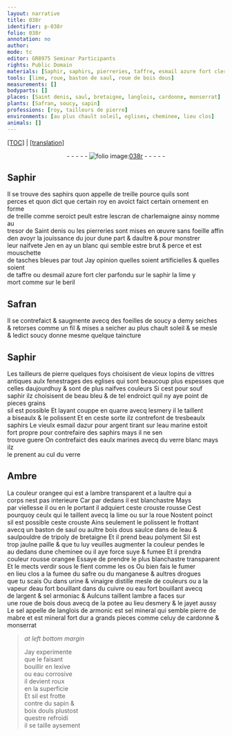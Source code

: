 ```yaml
---
layout: narrative
title: 038r
identifier: p-038r
folio: 038r
annotation: no
author:
mode: tc
editor: GR8975 Seminar Participants
rights: Public Domain
materials: [Saphir, saphirs, pierreries, taffre, esmail azure fort cler, saphir, beril, Safran, foeilles de soucy, fil, vittres antiques, esmery, esmail dazur, argent, eaulx marines, verre blanc, verre, Ambre, ambre transparent, saul, bois dous, eau, tripoly de bretaigne, suye, fumee, fient, os, fumer, fumee du safre, manganese, drogues, urine, vinaigre distille, vapeur deau fort, cuivre, eau fort, sel armoniac, ambre, potee, jayet, sel appelle de langlois de armonic, sel mineral, pierre de mabre, lexive, eau corrosive, sapin, boix douls]
tools: [lime, roue, baston de saul, roue de bois dous]
measurements: []
bodyparts: []
places: [Saint denis, saul, bretaigne, langlois, cardonne, monserrat]
plants: [Safran, soucy, sapin]
professions: [roy, tailleurs de pierre]
environments: [au plus chault soleil, eglises, cheminee, lieu clos]
animals: []
---
```


 <p><a href="{{ site.baseurl }}/diplomatic/">[TOC]</a> | <a href="{{ site.baseurl }}/texts/p-038r_tl/" target="_blank">[translation]</a></p><div class="folio" align="center">- - - - - <a href="http://gallica.bnf.fr/ark:/12148/btv1b10500001g/f81.image" target="_blank"><img src="https://cu-mkp.github.io/2017-workshop-edition/assets/photo-icon.png" alt="folio image: " style="display:inline-block; margin-bottom:-3px;"/>038r</a> - - - - - </div>  
  

## <span class="m">Saphir</span>

 
Il se trouve des <span class="m">saphirs</span> quon appelle de treille pource quils sont<br/> perces et quon dict que certain <span class="pro">roy</span> en avoict faict certain ornem<span class="exp">ent</span> en forme<br/> de treille co<span class="exp">mme</span> seroict peult estre lescran de <span class="pn">charlemaigne</span> ainsy nomme au<br/> tresor de <span class="pl">Saint denis</span> ou les <span class="m">pierreries</span> sont mises en œuvre sans foeille affin<br/> den avoyr la jouissance du jour dune part & daultre & pour monstrer<br/> leur naifvete Jen en ay un blanc qui semble estre brut & perce et est mouschette<br/> de tasches bleues par tout Jay opinion quelles soient artificielles & quelles soient <br/> de <span class="m">taffre</span> ou d<span class="m">esmail azure fort cler</span> parfondu sur le <span class="m">saphir</span> <span class="add">la <span class="tl">lime</span> y<br/> mort co<span class="exp">mm</span>e sur le <span class="m">beril</span></span>

 
  

## <span class="m"><span class="pa">Safran</span></span>

 
Il se contrefaict & saugmente avecq des <span class="m">foeilles de <span class="pa">soucy</span></span> a demy seiches<br/> & retorses co<span class="exp">mm</span>e un <span class="m">fil</span> & mises a seicher <span class="env">au plus chault soleil</span> & se mesle<br/> & ledict <span class="pa">soucy</span> donne mesme quelque taincture

 
  

## <span class="m">Saphir</span>

 
Les <span class="pro">tailleurs de pierre</span> quelques foys choisisent de vieux lopins de <span class="m">vittres<br/> antiques</span> aulx fenestrages des <span class="env">eglises</span> qui sont beaucoup plus espesses que<br/> celles d<span class="tmp">aujourdhuy</span> & sont de plus naifves couleurs Si cest pour <span class="del">souf</span><br/> <span class="m">saphir</span> ilz choisisent de beau bleu & de tel endroict quil ny aye point de <span class="del">pieces</span> <span class="add">grains</span><br/> sil est possible Et layant couppe en quarre avecq l<span class="m">esmery</span> il le taillent<br/> a biseaulx & le polissent Et en ceste sorte ilz contrefont de tresbeaulx<br/> <span class="m">saphirs</span> Le vieulx <span class="m">esmail dazur</span> pour <span class="m">argent</span> tira<span class="exp">n</span>t sur leau marine estoit<br/> fort propre pour contrefaire des <span class="m">saphirs</span> mays il ne sen<br/> trouve guere On contrefaict des <span class="m">eaulx marines</span> avecq du <span class="m">verre blanc</span> mays ilz<br/> le prenent au cul du <span class="m">verre</span>
 
 
  

## <span class="m">Ambre</span>

 
La couleur orangee qui est a l<span class="m">ambre transparent</span> et a laultre qui a<br/> corps nest pas interieure Car par dedans il est blanchastre Mays<br/> par viellesse <span class="del">il</span> ou en le portant il adquiert ceste crouste rousse Cest<br/> pourquoy ceulx qui le taillent avecq la <span class="tl">lime</span> ou sur la <span class="tl">roue</span> Nostent poinct<br/> sil est possible ceste crouste Ains seulement le polissent le frottant<br/> avecq un <span class="tl">baston de <span class="m"><span class="pl">saul</span></span></span> ou aultre <span class="m">bois dous</span> saulce dans de l<span class="m">eau</span> &<br/> saulpouldre de <span class="m">tripoly de <span class="pl">bretaigne</span></span> Et il prend beau polyment Sil est<br/> trop jaulne paille & que tu luy veuilles augmenter la couleur pendes le<br/> au dedans dune <span class="env">cheminee</span> ou il aye force <span class="m">suye</span> & <span class="m">fumee</span> Et il prendra<br/> couleur rousse orangee Essaye de prendre le plus blanchastre transparent<br/> Et le mects verdir sous le <span class="m">fient</span> co<span class="exp">mm</span>e les <span class="m">os</span> Ou bien fais le <span class="m">fumer</span><br/> en <span class="env">lieu clos</span> a la <span class="m">fumee du safre</span> ou du <span class="m">manganese</span> & aultres <span class="m">drogues</span><br/> que tu scais Ou dans <span class="m">urine</span> & <span class="m">vinaigre distille</span> mesle de couleurs ou a la<br/> <span class="m">vapeur deau fort</span> bouillant dans du <span class="m">cuivre</span> ou <span class="m">eau fort</span> bouillant avecq<br/> de l<span class="m">argent</span> & <span class="m">sel armoniac</span> & Aulcuns taillent l<span class="m">ambre</span> a faces sur<br/> une <span class="tl">roue de <span class="m">bois dous</span></span> avecq de la <span class="m">potee</span> au lieu d<span class="m">esmery</span> & le <span class="m">jayet</span> aussy<br/> Le <span class="m">sel appelle de <span class="pl">langlois</span> de armonic</span> est <span class="m">sel mineral</span> qui semble <span class="m">pierre de<br/> mabre</span> et est mineral fort dur a grands pieces co<span class="exp">mm</span>e celuy de <span class="pl">cardonne</span> &<br/> <span class="pl">monserrat</span>
 
> *at left bottom margin*
> 
> 
>   Jay experimente<br/> que le faisant<br/> bouillir en <span class="m">lexive</span><br/> ou <span class="m">eau corrosive</span><br/> il devient roux<br/> en la superficie<br/> Et sil est frotte<br/> contre du <span class="m"><span class="pa">sapin</span></span> &<br/> <span class="m">boix douls</span> plustost<br/> questre refroidi<br/> il se taille aysem<span class="exp">ent</span>
 
 